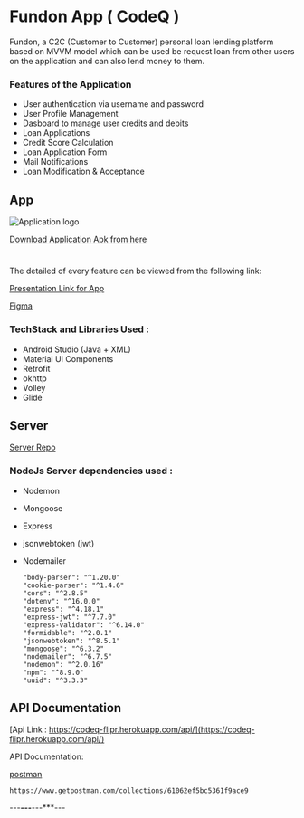 
# Fundon App ( CodeQ )

Fundon, a C2C (Customer to Customer) personal loan lending platform based on MVVM model which can be used be request loan from other users on the application
and can also lend money to them.


### Features of the Application

* User authentication via username and password
* User Profile Management
* Dasboard to manage user credits and debits
* Loan Applications
* Credit Score Calculation
* Loan Application Form
* Mail Notifications
* Loan Modification & Acceptance



## App

![Application logo](https://firebasestorage.googleapis.com/v0/b/fundon-2da20.appspot.com/o/logo.png?alt=media&token=81d14b9d-3afe-4b05-8b91-c5585f08d1b8 "Application Logo")

[Download Application Apk from here](https://drive.google.com/drive/u/0/folders/1Y3_H9DHplN7iRJheM_niGfODk8vWAq-R)


# 


The detailed of every feature can be viewed from the following link:

[Presentation Link for App](https://drive.google.com/file/d/18ymOF7kE_pjSeF7S14uVOT-m4Vdt2SUA/view?usp=sharing)

[Figma](https://www.figma.com/file/JzJUr5rHlJdGu8pJNP7WD9/Fundon?node-id=0%3A1)

### TechStack and Libraries Used :

* Android Studio (Java + XML)
* Material UI Components
* Retrofit
* okhttp
* Volley
* Glide

    

## Server 

[Server Repo](https://github.com/AnshTandon0/CodeQBackend)

### NodeJs Server dependencies used :

* Nodemon
* Mongoose
* Express
* jsonwebtoken (jwt)
* Nodemailer

      "body-parser": "^1.20.0"
      "cookie-parser": "^1.4.6"
      "cors": "^2.8.5"
      "dotenv": "^16.0.0"
      "express": "^4.18.1"
      "express-jwt": "^7.7.0"
      "express-validator": "^6.14.0"
      "formidable": "^2.0.1"
      "jsonwebtoken": "^8.5.1"
      "mongoose": "^6.3.2"
      "nodemailer": "^6.7.5"
      "nodemon": "^2.0.16"
      "npm": "^8.9.0"
      "uuid": "^3.3.3"


## API Documentation

[Api Link : https://codeq-flipr.herokuapp.com/api/](https://codeq-flipr.herokuapp.com/api/)

API Documentation: 

[postman](https://www.getpostman.com/collections/61062ef5bc5361f9ace9)
    
    https://www.getpostman.com/collections/61062ef5bc5361f9ace9
    
    
---***---***---***---
    
    
